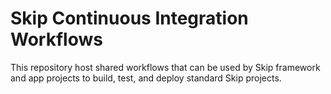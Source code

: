 
# Skip Continuous Integration Workflows

This repository host shared workflows that can be used
by Skip framework and app projects to build, test, and
deploy standard Skip projects.


